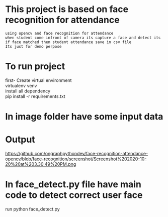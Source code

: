 # This project is based on face recognition for attendance 
    using opencv and face recognition for attendance 
    when student come infront of camera its capture a face and detect its
    if face matched then student attendance save in csv file 
    Its just for demo perpose

# To run project
   first- 
   Create virtual environment <br>
     virtualenv venv <br>
   install all dependency <br> 
    pip install -r requirements.txt

# In image folder have some input data 
# Output
  https://github.com/ongraphpythondev/face-recognition-attendance-opencv/blob/face-recognition/screenshot/Screenshot%202020-10-20%20at%203.30.49%20PM.png
  
# In face_detect.py file have main code to detect correct user face 
   run python face_detect.py

